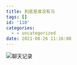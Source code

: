 ```yaml
---
title: 到底是谁没有马
tags: []
id: '110'
categories:
  - - uncategorized
date: 2021-08-26 11:16:08
---
```


![聊天记录](https://ci.cncn3.cn/9c694ffb651e53837e5090163b9ed8ad.jpg)